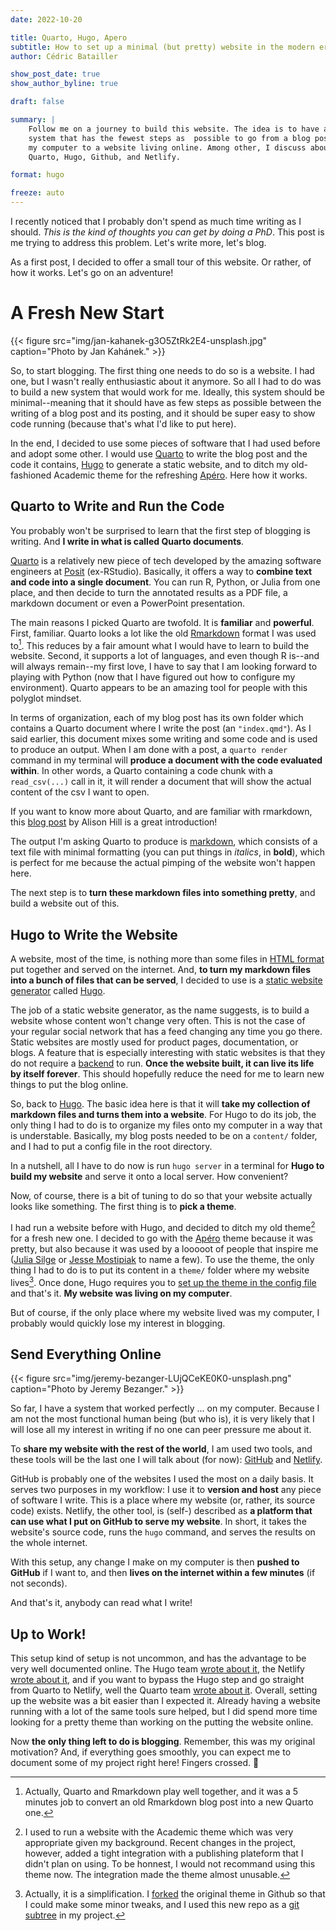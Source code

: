 ```yaml
---
date: 2022-10-20

title: Quarto, Hugo, Apero
subtitle: How to set up a minimal (but pretty) website in the modern era.
author: Cédric Batailler

show_post_date: true
show_author_byline: true

draft: false

summary: |
    Follow me on a journey to build this website. The idea is to have a 
    system that has the fewest steps as  possible to go from a blog post on 
    my computer to a website living online. Among other, I discuss about 
    Quarto, Hugo, Github, and Netlify.

format: hugo

freeze: auto
---
```


I recently noticed that I probably don't spend as much time writing as I
should. *This is the kind of thoughts you can get by doing a
PhD*. This post is me trying to address this problem. Let's write more, let's
blog.

As a first post, I decided to offer a small tour of this website. Or rather,
of how it works. Let's go on an adventure!

# A Fresh New Start

{{< figure src="img/jan-kahanek-g3O5ZtRk2E4-unsplash.jpg" caption="Photo by Jan Kahánek." >}}

So, to start blogging. The first thing one needs to do so is a website. I had
one, but I wasn't really enthusiastic about it anymore. So all I had to do was
to build a new system that would work for me. Ideally, this system should
be minimal--meaning that it should have as few steps as possible between the
writing of a blog post and its posting, and it should be super easy to show
code running (because that's what I'd like to put here).

In the end, I decided to use some pieces of software that I had used
before and adopt some other. I would use [Quarto](https://quarto.org/)
to write the blog post and the code it contains, [Hugo](https://gohugo.io/) to
generate a static website, and to ditch my old-fashioned Academic theme for
the refreshing [Apéro](https://github.com/hugo-apero/). Here how it works.

## Quarto to Write and Run the Code

You probably won't be surprised to learn that the first step of blogging is
writing. And **I write in what is called Quarto documents**.

[Quarto](https://quarto.org/) is a relatively new piece of tech developed by
the amazing software engineers at [Posit](https://www.rstudio.com/)
(ex-RStudio). Basically, it offers a way to **combine text and code into a
single document**. You can run R, Python, or Julia from one place, and then
decide to turn the annotated results as a PDF file, a markdown document or even a
PowerPoint presentation.

The main reasons I picked Quarto are twofold. It is **familiar** and
**powerful**. First, familiar. Quarto looks a lot like the old
[Rmarkdown](https://rmarkdown.rstudio.com/) format I was used to[^1]. This
reduces by a fair amount what I would have to learn to
build the website. Second, it supports a lot of languages, and even though R
is--and will always remain--my first love, I have to say that I am looking
forward to playing with Python (now that I have figured out how to configure my
environment). Quarto appears to be an amazing tool for people with this
polyglot mindset.

In terms of organization, each of my blog post has its own folder which
contains a Quarto document where I write the post (an `"index.qmd"`). As I said
earlier, this document mixes some writing and some code and is used to
produce an output. When I am done with a post, a `quarto render` command
in my terminal will **produce a document with the code evaluated within**. In
other words, a Quarto containing a code chunk with a `read_csv(...)` call in
it, it will render a document that will show the actual content of the csv I want
to open.

If you want to know more about Quarto, and are familiar with rmarkdown, this
[blog post](https://www.apreshill.com/blog/2022-04-we-dont-talk-about-quarto/)
by Alison Hill is a great introduction!

The output I'm asking Quarto to produce is
[markdown](https://en.wikipedia.org/wiki/Markdown), which consists of a text
file with minimal formatting (you can put things in *italics*, in **bold**),
which is perfect for me because the actual pimping of the website won't
happen here.

The next step is to **turn these markdown files into something pretty**, and
build a website out of this.

## Hugo to Write the Website

A website, most of the time, is nothing more than some files in [HTML
format](https://en.wikipedia.org/wiki/HTML) put together and served on the
internet. And, **to turn my markdown files into a bunch of files that can be
served**, I decided to use is a
[static website generator](https://en.wikipedia.org/wiki/Static_site_generator)
called [Hugo](https://gohugo.io/).

The job of a static website generator, as the name suggests, is to build a
website whose content won't change very often. This is not the case of your
regular social network that has a feed changing any time you go there. Static
websites are mostly used for product pages, documentation, or blogs. A feature
that is especially interesting with static websites is that they do not require
a [backend](https://en.wikipedia.org/wiki/Frontend_and_backend) to run.
**Once the website built, it can live its life by itself forever**. This
should hopefully reduce the need for me to learn new things to
put the blog online.

So, back to [Hugo](https://gohugo.io/). The basic idea here is that it will
**take my collection of markdown files and turns them into a website**. For
Hugo to do its job, the only thing I had to do is to organize my files onto
my computer in a way that is understable. Basically, my blog posts needed
to be on a `content/` folder, and I had to put a config file in the root
directory.

In a nutshell, all I have to do now is run `hugo server` in a terminal for
**Hugo to build my website** and serve it onto a local server. How convenient?

Now, of course, there is a bit of tuning to do so that your website
actually looks like something. The first thing is to **pick a theme**.

I had run a website before with Hugo, and decided to ditch my old theme[^2] for
a fresh new one. I decided to go with the
[Apéro](https://github.com/hugo-apero/hugo-apero) theme because it was pretty,
but also because it was used by a looooot of people that inspire me
([Julia Silge](https://juliasilge.com/) or
[Jesse Mostipiak](https://www.jessemaegan.com/) to name a few). To use the
theme, the only thing I had to do is to put its content in a
`theme/` folder where my website lives[^3]. Once done, Hugo requires you to
[set up the theme in the config file](https://gohugo.io/getting-started/configuration/#theme)
and that's it. **My website was living on my computer**.

But of course, if the only place where my website lived was my computer, I
probably would quickly lose my interest in blogging.

## Send Everything Online

{{< figure src="img/jeremy-bezanger-LUjQCeKE0K0-unsplash.png" caption="Photo by Jeremy Bezanger." >}}

So far, I have a system that worked perfectly ... on my computer. Because I
am not the most functional human being (but who is), it is very likely that
I will lose all my interest in writing if no one can peer pressure me
about it.

To **share my website with the rest of the world**, I am used two tools, and
these tools will be the last one I will talk about (for now):
[GitHub](https://github.com/) and [Netlify](https://www.netlify.com/).

GitHub is probably one of the websites I used the most on a daily basis.
It serves two purposes in my workflow: I use it to **version and host** any
piece of software I write. This is a place where my website (or, rather, its
source code) exists. Netlify, the other tool, is (self-) described
as **a platform that can use what I put on GitHub to serve my website**. In
short, it takes the website's source code, runs the `hugo` command, and
serves the results on the whole internet.

With this setup, any change I make on my computer is then **pushed to
GitHub** if I want to, and then **lives on the internet within a few minutes**
(if not seconds).

And that's it, anybody can read what I write!

## Up to Work!

This setup kind of setup is not uncommon, and has the advantage to be very well
documented online. The Hugo team
[wrote about it](https://gohugo.io/hosting-and-deployment/hosting-on-netlify/),
the Netlify
[wrote about it](https://docs.netlify.com/integrations/frameworks/hugo/), and
if you want to bypass the Hugo step and go straight from Quarto to Netlify,
well the Quarto team
[wrote about it](https://quarto.org/docs/publishing/netlify.html). Overall,
setting up the website was a bit easier than I expected it. Already
having a website running with a lot of the same tools sure helped, but I
did spend more time looking for a pretty theme than working on the putting
the website online.

Now **the only thing left to do is blogging**. Remember, this was my original
motivation? And, if everything goes smoothly, you can expect me to document
some of my project right here! Fingers crossed. 🤞

[^1]: Actually, Quarto and Rmarkdown play well together, and it was a 5 minutes
    job to convert an old Rmarkdown blog post into a new Quarto one.

[^2]: I used to run a website with the Academic theme which was very
    appropriate given my background. Recent changes in the project, however, added
    a tight integration with a publishing plateform that I didn't plan on using.
    To be honnest, I would not recommand using this theme now. The integration
    made the theme almost unusable.

[^3]: Actually, it is a simplification. I
    [forked](https://github.com/cedricbatailler/hugo-apero/) the original theme
    in Github so that I could make some minor tweaks, and I used this new repo as a
    [git subtree](https://www.atlassian.com/git/tutorials/git-subtree) in my
    project.
